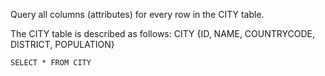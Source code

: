 Query all columns (attributes) for every row in the CITY table.

The CITY table is described as follows: CITY {ID, NAME, COUNTRYCODE, DISTRICT, POPULATION}

````
SELECT * FROM CITY
````

